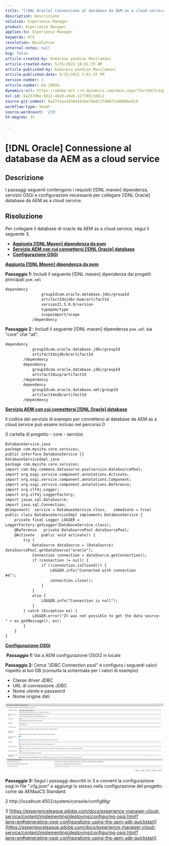 ```yaml
---
title: "[!DNL Oracle] Connessione al database da AEM as a cloud service"
description: Descrizione
solution: Experience Manager
product: Experience Manager
applies-to: Experience Manager
keywords: KCS
resolution: Resolution
internal-notes: null
bug: false
article-created-by: Kumaresa pandian Masilamani
article-created-date: 5/25/2022 10:01:25 AM
article-published-by: Kumaresa pandian Masilamani
article-published-date: 5/25/2022 1:01:47 PM
version-number: 1
article-number: KA-19694
dynamics-url: https://adobe-ent.crm.dynamics.com/main.aspx?forceUCI=1&pagetype=entityrecord&etn=knowledgearticle&id=69414ca1-11dc-ec11-a7b6-0022480b073d
exl-id: 6a23706e-5812-4ba9-a9a6-127785c169c2
source-git-commit: 6a23faae10364181be7dedc2f408f2ad8d8be3c9
workflow-type: tm+mt
source-wordcount: '219'
ht-degree: 3%

---
```


# [!DNL Oracle] Connessione al database da AEM as a cloud service

## Descrizione


I passaggi seguenti contengono i requisiti [!DNL maven] dipendenza, servizio OSGi e configurazioni necessarie per collegare [!DNL Oracle] database da AEM as a cloud service.


## Risoluzione


Per collegare il database di oracle da AEM as a cloud service, segui il seguente 3.

- <u><b>Aggiunta [!DNL Maven] dipendenza da pom</b></u>
- <u><b>Servizio AEM con cui connettersi [!DNL Oracle] database</b></u>
- <u><b>Configurazione OSGi</b></u>


<u><b>Aggiunta [!DNL Maven] dipendenza da pom</b></u>

<b>Passaggio 1:</b> Includi il seguente [!DNL maven] dipendenza dai progetti principali `pom.xml`

```
dependency
                groupIdcom.oracle.database.jdbc/groupId
                artifactIdojdbc-bom/artifactId
                version21.5.0.0/version
                typepom/type
                scopeimport/scope
            /dependency
```

<b>Passaggio 2 : </b>Includi il seguente [!DNL maven] dipendenza `pom.xml` sia &quot;core&quot; che &quot;all&quot;.

```
dependency
            groupIdcom.oracle.database.jdbc/groupId
            artifactIdojdbc8/artifactId
        /dependency
        dependency
            groupIdcom.oracle.database.jdbc/groupId
            artifactIducp/artifactId
        /dependency
        dependency
            groupIdcom.oracle.database.xml/groupId
            artifactIdxdb/artifactId
        /dependency
```

<u><b>Servizio AEM con cui connettersi [!DNL Oracle] database</b></u>

Il codice del servizio di esempio per connettersi al database da AEM as a cloud service può essere incluso nel percorso 0

0 cartella di progetto - core - servizio

```
DatabaseService.java
package com.mysite.core.services; 
public interface DatabaseService {}
DatabaseServiceImpl.java
package com.mysite.core.services; 
import com.day.commons.datasource.poolservice.DataSourcePool;
import org.osgi.service.component.annotations.Activate;
import org.osgi.service.component.annotations.Component;
import org.osgi.service.component.annotations.Reference;
import org.slf4j.Logger;
import org.slf4j.LoggerFactory; 
import javax.sql.DataSource;
import java.sql.Connection; 
@Component(  service = DatabaseService.class,   immediate = true) public class DatabaseServiceImpl implements DatabaseService {   
    private final Logger LOGGER = LoggerFactory.getLogger(DatabaseService.class);   
    @Reference   private DataSourcePool dataSourcePool;   
    @Activate   public void activate() {     
        try {      
            DataSource dataSource = (DataSource) dataSourcePool.getDataSource("oracle");      
            Connection connection = dataSource.getConnection();       
            if (connection != null) {        
                if (!connection.isClosed()) {          
                    LOGGER.info("Connected with connection #4");          
                    connection.close();        
                }      
            }      
            else {        
                LOGGER.info("Connection is null");      
            }    
        } catch (Exception ex) {      
            LOGGER.error("It was not possible to get the data source: " + ex.getMessage(), ex);    
        }  
    }
}
```

<u><b>Configurazione OSGi</b></u>

<b> Passaggio 1: </b>Vai a AEM configurazione OSGI2 in locale

<b>Passaggio 2: </b>Cerca &quot;JDBC Connection pool&quot; e configura i seguenti valori rispetto al tuo DB (consulta la schermata per i valori di esempio)

- Classe driver JDBC
- URL di connessione JDBC
- Nome utente e password
- Nome origine dati


![](assets/265e1a49-24dc-ec11-a7b6-0022480b073d.png)

<b>Passaggio 3: </b>Segui i passaggi descritti in 3 e converti la configurazione osgi in file &quot;.cfg.json&quot; e aggiungi lo stesso nella configurazione del progetto come da AEMaaCS Standard.

2 http://localhost:4502/system/console/configMgr

3 [https://experienceleague.adobe.com/docs/experience-manager-cloud-service/content/implementing/deploying/configuring-osgi.html?lang=en#generating-osgi-configurations-using-the-aem-sdk-quickstart](https://experienceleague.adobe.com/docs/experience-manager-cloud-service/content/implementing/deploying/configuring-osgi.html?lang=en#generating-osgi-configurations-using-the-aem-sdk-quickstart)
